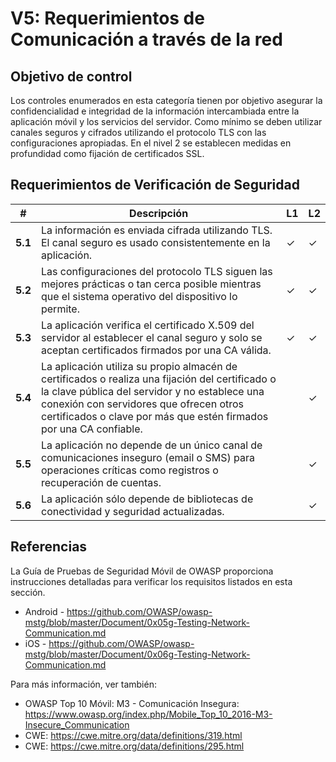 # V5: Requerimientos de Comunicación a través de la red

## Objetivo de control

Los controles enumerados en esta categoría tienen por objetivo asegurar la confidencialidad e integridad de la información intercambiada entre la aplicación móvil y los servicios del servidor. Como mínimo se deben utilizar canales seguros y cifrados utilizando el protocolo TLS con las configuraciones apropiadas. En el nivel 2 se establecen medidas en profundidad como fijación de certificados SSL.

## Requerimientos de Verificación de Seguridad

| # | Descripción | L1 | L2 |
| --- | --- | --- | --- |
| **5.1** | La información es enviada cifrada utilizando TLS. El canal seguro es usado consistentemente en la aplicación. | ✓ | ✓ |
| **5.2** | Las configuraciones del protocolo TLS​ siguen las mejores prácticas o tan cerca posible mientras que el sistema operativo del dispositivo lo permite. | ✓ | ✓ |
| **5.3** | La aplicación verifica el certificado X.509 del servidor al establecer el canal seguro y solo se aceptan certificados firmados por una CA válida. | ✓ | ✓ |
| **5.4** | La aplicación utiliza su propio almacén de certificados o realiza una fijación del certificado o la clave pública del servidor y no establece una conexión con servidores que ofrecen otros certificados o clave por más que estén firmados por una CA confiable. |   | ✓ |
| **5.5** | ​La aplicación no depende de un único canal de comunicaciones inseguro (email o SMS) para operaciones críticas como registros o recuperación de cuentas. |  | ✓ |
| **5.6** | La aplicación sólo depende de bibliotecas de conectividad y seguridad actualizadas. |  | ✓ |

## Referencias

La Guía de Pruebas de Seguridad Móvil de OWASP proporciona instrucciones detalladas para verificar los requisitos listados en esta sección.

- Android - https://github.com/OWASP/owasp-mstg/blob/master/Document/0x05g-Testing-Network-Communication.md
- iOS - https://github.com/OWASP/owasp-mstg/blob/master/Document/0x06g-Testing-Network-Communication.md

Para más información, ver también:

- OWASP Top 10 Móvil:  M3 - Comunicación Insegura: https://www.owasp.org/index.php/Mobile_Top_10_2016-M3-Insecure_Communication
- CWE: https://cwe.mitre.org/data/definitions/319.html
- CWE: https://cwe.mitre.org/data/definitions/295.html
